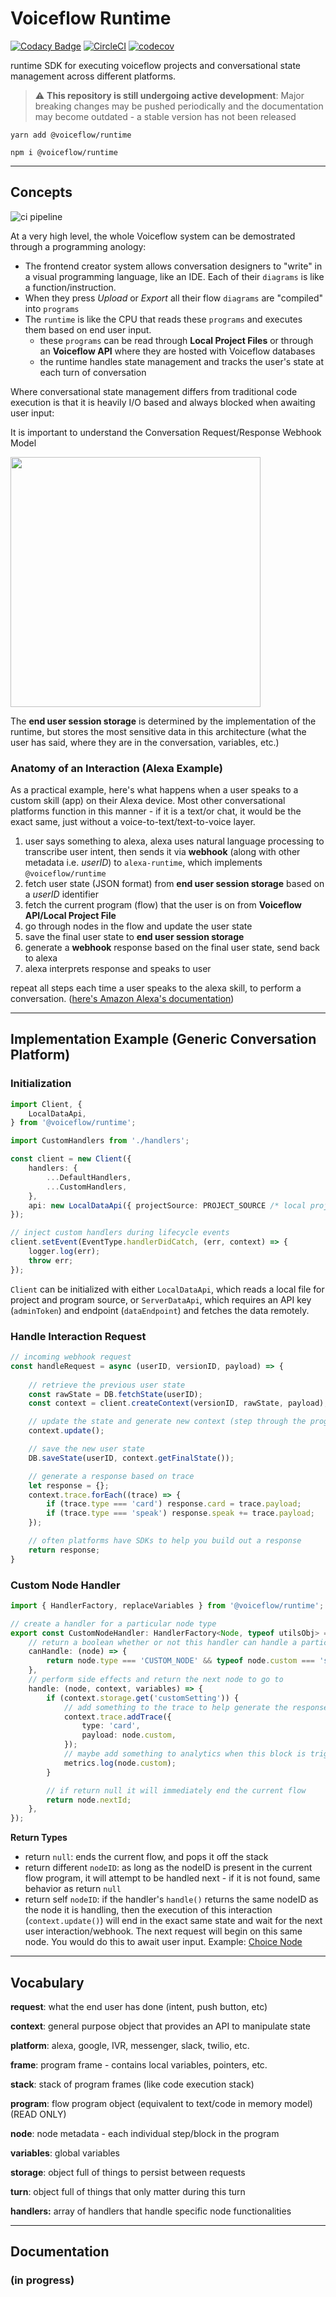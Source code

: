 # Voiceflow Runtime
[![Codacy Badge](https://app.codacy.com/project/badge/Grade/8a46fdcffdb54387bd8c9ba81153eba3)](https://www.codacy.com/gh/voiceflow/runtime/dashboard?utm_source=github.com&amp;utm_medium=referral&amp;utm_content=voiceflow/runtime&amp;utm_campaign=Badge_Grade)
[![CircleCI](https://circleci.com/gh/voiceflow/runtime/tree/master.svg?style=shield&circle-token=d2fee4e418aa5f2a3499ac21cbc5f86c2e0fcdf4)](https://circleci.com/gh/voiceflow/runtime/tree/master)
[![codecov](https://codecov.io/gh/voiceflow/runtime/branch/master/graph/badge.svg?token=BFMKN3VPSU)](https://codecov.io/gh/voiceflow/runtime)

runtime SDK for executing voiceflow projects and conversational state management across different platforms.

> ⚠️ **This repository is still undergoing active development**: Major breaking changes may be pushed periodically and the documentation may become outdated - a stable version has not been released

`yarn add @voiceflow/runtime`

`npm i @voiceflow/runtime`

---

## Concepts

![ci pipeline](https://user-images.githubusercontent.com/5643574/99609472-fa5f6880-29dd-11eb-8635-7f8496ddd7de.png)

At a very high level, the whole Voiceflow system can be demostrated through a programming anology:
* The frontend creator system allows conversation designers to "write" in a visual programming language, like an IDE. Each of their `diagrams` is like a function/instruction.
* When they press *Upload* or *Export* all their flow `diagrams` are "compiled" into `programs`
* The `runtime` is like the CPU that reads these `programs` and executes them based on end user input.
	* these `programs` can be read through **Local Project Files** or through an **Voiceflow API** where they are hosted with Voiceflow databases
	* the runtime handles state management and tracks the user's state at each turn of conversation

Where conversational state management differs from traditional code execution is that it is heavily I/O based and always blocked when awaiting user input:

It is important to understand the Conversation Request/Response Webhook Model

<img src="https://user-images.githubusercontent.com/5643574/99591510-e7886c00-29bc-11eb-83b2-843f75ff3cac.png" width=400 />

The **end user session storage** is determined by the implementation of the runtime, but stores the most sensitive data in this architecture (what the user has said, where they are in the conversation, variables, etc.)

### Anatomy of an Interaction (Alexa Example)
As a practical example, here's what happens when a user speaks to a custom skill (app) on their Alexa device. Most other conversational platforms function in this manner - if it is a text/or chat, it would be the exact same, just without a voice-to-text/text-to-voice layer.

1. user says something to alexa, alexa uses natural language processing to transcribe user intent, then sends it via **webhook** (along with other metadata i.e. _userID_) to `alexa-runtime`, which implements `@voiceflow/runtime`
2. fetch user state (JSON format) from **end user session storage** based on a _userID_ identifier
3. fetch the current program (flow) that the user is on from **Voiceflow API/Local Project File**
4. go through nodes in the flow and update the user state
5. save the final user state to **end user session storage**
6. generate a **webhook** response based on the final user state, send back to alexa
7. alexa interprets response and speaks to user

repeat all steps each time a user speaks to the alexa skill, to perform a conversation.
([here's Amazon Alexa's documentation](https://developer.amazon.com/en-US/docs/alexa/custom-skills/request-and-response-json-reference.html))

---

## Implementation Example (Generic Conversation Platform)

### Initialization
```ts
import Client, { 
	LocalDataApi,
} from '@voiceflow/runtime';

import CustomHandlers from './handlers';

const client = new Client({
	handlers: {
		...DefaultHandlers,
		...CustomHandlers,
	},
	api: new LocalDataApi({ projectSource: PROJECT_SOURCE /* local project file */ }),
});

// inject custom handlers during lifecycle events
client.setEvent(EventType.handlerDidCatch, (err, context) => {
	logger.log(err);
	throw err;
});
```

`Client` can be initialized with either `LocalDataApi`, which reads a local file for project and program source, or `ServerDataApi`, which requires an API key (`adminToken`) and endpoint (`dataEndpoint`) and fetches the data remotely.


### Handle Interaction Request
```ts
// incoming webhook request
const handleRequest = async (userID, versionID, payload) => {
	
	// retrieve the previous user state
	const rawState = DB.fetchState(userID);
	const context = client.createContext(versionID, rawState, payload);

	// update the state and generate new context (step through the program)
	context.update();

	// save the new user state
	DB.saveState(userID, context.getFinalState());

	// generate a response based on trace
	let response = {};
	context.trace.forEach((trace) => {
		if (trace.type === 'card') response.card = trace.payload;
		if (trace.type === 'speak') response.speak += trace.payload;
	});

	// often platforms have SDKs to help you build out a response
	return response;
}
```

### Custom Node Handler
```ts
import { HandlerFactory, replaceVariables } from '@voiceflow/runtime';

// create a handler for a particular node type
export const CustomNodeHandler: HandlerFactory<Node, typeof utilsObj> = (utils) => ({
	// return a boolean whether or not this handler can handle a particular node
	canHandle: (node) => {
		return node.type === 'CUSTOM_NODE' && typeof node.custom === 'string';
	},
	// perform side effects and return the next node to go to
	handle: (node, context, variables) => {
		if (context.storage.get('customSetting')) {
			// add something to the trace to help generate the response
			context.trace.addTrace({
				type: 'card',
				payload: node.custom,
			});
			// maybe add something to analytics when this block is triggered
			metrics.log(node.custom);
		}

		// if return null it will immediately end the current flow
		return node.nextId;
	},
});
```
**Return Types**
* return `null`: ends the current flow, and pops it off the stack
* return different `nodeID`: as long as the nodeID is present in the current flow program, it will attempt to be handled next - if it is not found, same behavior as return `null`
* return self `nodeID`: if the handler's `handle()` returns the same nodeID as the node it is handling, then the execution of this interaction (`context.update()`) will end in the exact same state and wait for the next user interaction/webhook. The next request will begin on this same node. You would do this to await user input. Example: [Choice Node](https://github.com/voiceflow/alexa-runtime/blob/master/lib/services/voiceflow/handlers/interaction.ts)

---
## Vocabulary

**request**: what the end user has done (intent, push button, etc)

**context**: general purpose object that provides an API to manipulate state

**platform**: alexa, google, IVR, messenger, slack, twilio, etc.

**frame**: program frame - contains local variables, pointers, etc.

**stack**: stack of program frames (like code execution stack)

**program**: flow program object (equivalent to text/code in memory model) (READ ONLY)

**node**: node metadata - each individual step/block in the program

**variables**: global variables

**storage**: object full of things to persist between requests

**turn**: object full of things that only matter during this turn

**handlers:** array of handlers that handle specific node functionalities 

---
## Documentation

### (in progress)